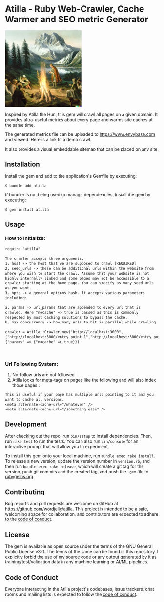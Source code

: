 # Atilla - Ruby Web-Crawler, Cache Warmer and SEO metric Generator

<img src="https://github.com/wordjelly/atilla/blob/master/atilla_image.png" height="250" width="250" />

Inspired by Atilla the Hun, this gem will crawl all pages on a given domain. It provides ultra-useful metrics about every page and warms site caches at the same time.

The generated metrics file can be uploaded to https://www.envybase.com and viewed. Here is a link to a demo crawl.

It also provides a visual embeddable sitemap that can be placed on any site.

## Installation

Install the gem and add to the application's Gemfile by executing:

    $ bundle add atilla

If bundler is not being used to manage dependencies, install the gem by executing:

    $ gem install atilla

## Usage

### How to initialize:

```
require "atilla"

The crawler accepts three arguments.
1. host -> the host that we are supposed to crawl [REQUIRED]
2. seed_urls -> these can be additional urls within the website from where you wish to start the crawl. Assume that your website is not highly internally linked and some pages may not be accessible to a crawler starting at the home page. You can specify as many seed urls as you want. 
3. opts -> a general options hash. It accepts various parameters including:

a. params -> url_params that are appended to every url that is crawled. Here "nocache" => true is passed as this is commonly respected by most caching solutions to bypass the cache.
b. max_concurrency -> how many urls to hit in parallel while crawling

crawler = Atilla::Crawler.new("http://localhost:3000",["http://localhost:3000/entry_point_1","http://localhost:3000/entry_point_2"],{"params" => {"nocache" => true}})



```

### Url Following System:

1. No-follow urls are not followed.
2. Atilla looks for meta-tags on pages like the following and will also index those pages : 

```
This is useful if your page has multiple urls pointing to it and you want to cache all versions.
<meta alternate-cache-url="/whatever" />
<meta alternate-cache-url="/something else" />
```


## Development

After checking out the repo, run `bin/setup` to install dependencies. Then, run `rake test` to run the tests. You can also run `bin/console` for an interactive prompt that will allow you to experiment.

To install this gem onto your local machine, run `bundle exec rake install`. To release a new version, update the version number in `version.rb`, and then run `bundle exec rake release`, which will create a git tag for the version, push git commits and the created tag, and push the `.gem` file to [rubygems.org](https://rubygems.org).

## Contributing

Bug reports and pull requests are welcome on GitHub at https://github.com/wordjelly/atilla. This project is intended to be a safe, welcoming space for collaboration, and contributors are expected to adhere to the [code of conduct](https://github.com/wordjelly/atilla/blob/master/CODE_OF_CONDUCT.md).

## License

The gem is available as open source under the terms of the GNU General Public License v3.0. The terms of the same can be found in this repository. I explicitly forbid the use of my source code or any output generated by it as training/test/validation data in any machine learning or AI/ML pipelines.

## Code of Conduct

Everyone interacting in the Atilla project's codebases, issue trackers, chat rooms and mailing lists is expected to follow the [code of conduct](https://github.com/wordjelly/atilla/blob/master/CODE_OF_CONDUCT.md).
